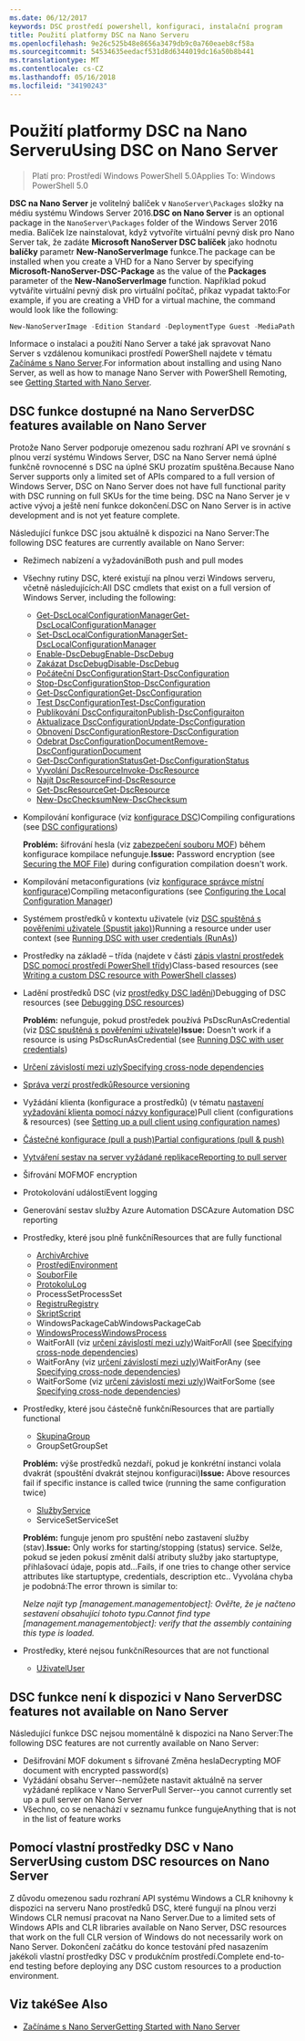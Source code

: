 ```yaml
---
ms.date: 06/12/2017
keywords: DSC prostředí powershell, konfiguraci, instalační program
title: Použití platformy DSC na Nano Serveru
ms.openlocfilehash: 9e26c525b48e8656a3479db9c0a760eaeb8cf58a
ms.sourcegitcommit: 54534635eedacf531d8d6344019dc16a50b8b441
ms.translationtype: MT
ms.contentlocale: cs-CZ
ms.lasthandoff: 05/16/2018
ms.locfileid: "34190243"
---
```

# <a name="using-dsc-on-nano-server"></a><span data-ttu-id="eff05-103">Použití platformy DSC na Nano Serveru</span><span class="sxs-lookup"><span data-stu-id="eff05-103">Using DSC on Nano Server</span></span>

> <span data-ttu-id="eff05-104">Platí pro: Prostředí Windows PowerShell 5.0</span><span class="sxs-lookup"><span data-stu-id="eff05-104">Applies To: Windows PowerShell 5.0</span></span>

<span data-ttu-id="eff05-105">**DSC na Nano Server** je volitelný balíček v `NanoServer\Packages` složky na médiu systému Windows Server 2016.</span><span class="sxs-lookup"><span data-stu-id="eff05-105">**DSC on Nano Server** is an optional package in the `NanoServer\Packages` folder of the Windows Server 2016 media.</span></span> <span data-ttu-id="eff05-106">Balíček lze nainstalovat, když vytvoříte virtuální pevný disk pro Nano Server tak, že zadáte **Microsoft NanoServer DSC balíček** jako hodnotu **balíčky** parametr **New-NanoServerImage**  funkce.</span><span class="sxs-lookup"><span data-stu-id="eff05-106">The package can be installed when you create a VHD for a Nano Server by specifying **Microsoft-NanoServer-DSC-Package** as the value of the **Packages** parameter of the **New-NanoServerImage** function.</span></span> <span data-ttu-id="eff05-107">Například pokud vytváříte virtuální pevný disk pro virtuální počítač, příkaz vypadat takto:</span><span class="sxs-lookup"><span data-stu-id="eff05-107">For example, if you are creating a VHD for a virtual machine, the command would look like the following:</span></span>

```powershell
New-NanoServerImage -Edition Standard -DeploymentType Guest -MediaPath f:\ -BasePath .\Base -TargetPath .\Nano1\Nano.vhd -ComputerName Nano1 -Packages Microsoft-NanoServer-DSC-Package
```

<span data-ttu-id="eff05-108">Informace o instalaci a použití Nano Server a také jak spravovat Nano Server s vzdálenou komunikaci prostředí PowerShell najdete v tématu [Začínáme s Nano Server](https://technet.microsoft.com/library/mt126167.aspx).</span><span class="sxs-lookup"><span data-stu-id="eff05-108">For information about installing and using Nano Server, as well as how to manage Nano Server with PowerShell Remoting, see [Getting Started with Nano Server](https://technet.microsoft.com/library/mt126167.aspx).</span></span>


## <a name="dsc-features-available-on-nano-server"></a><span data-ttu-id="eff05-109">DSC funkce dostupné na Nano Server</span><span class="sxs-lookup"><span data-stu-id="eff05-109">DSC features available on Nano Server</span></span>

 <span data-ttu-id="eff05-110">Protože Nano Server podporuje omezenou sadu rozhraní API ve srovnání s plnou verzí systému Windows Server, DSC na Nano Server nemá úplné funkčně rovnocenné s DSC na úplné SKU prozatím spuštěna.</span><span class="sxs-lookup"><span data-stu-id="eff05-110">Because Nano Server supports only a limited set of APIs compared to a full version of Windows Server, DSC on Nano Server does not have full functional parity with DSC running on full SKUs for the time being.</span></span> <span data-ttu-id="eff05-111">DSC na Nano Server je v active vývoj a ještě není funkce dokončení.</span><span class="sxs-lookup"><span data-stu-id="eff05-111">DSC on Nano Server is in active development and is not yet feature complete.</span></span>

 <span data-ttu-id="eff05-112">Následující funkce DSC jsou aktuálně k dispozici na Nano Server:</span><span class="sxs-lookup"><span data-stu-id="eff05-112">The following DSC features are currently available on Nano Server:</span></span>


* <span data-ttu-id="eff05-113">Režimech nabízení a vyžadování</span><span class="sxs-lookup"><span data-stu-id="eff05-113">Both push and pull modes</span></span>

* <span data-ttu-id="eff05-114">Všechny rutiny DSC, které existují na plnou verzi Windows serveru, včetně následujících:</span><span class="sxs-lookup"><span data-stu-id="eff05-114">All DSC cmdlets that exist on a full version of Windows Server, including the following:</span></span>
  * [<span data-ttu-id="eff05-115">Get-DscLocalConfigurationManager</span><span class="sxs-lookup"><span data-stu-id="eff05-115">Get-DscLocalConfigurationManager</span></span>](https://technet.microsoft.com/library/dn407378.aspx)
  * [<span data-ttu-id="eff05-116">Set-DscLocalConfigurationManager</span><span class="sxs-lookup"><span data-stu-id="eff05-116">Set-DscLocalConfigurationManager</span></span>](https://technet.microsoft.com/library/dn521621.aspx)
  * [<span data-ttu-id="eff05-117">Enable-DscDebug</span><span class="sxs-lookup"><span data-stu-id="eff05-117">Enable-DscDebug</span></span>](https://technet.microsoft.com/en-us/library/mt517870.aspx)
  * [<span data-ttu-id="eff05-118">Zakázat DscDebug</span><span class="sxs-lookup"><span data-stu-id="eff05-118">Disable-DscDebug</span></span>](https://technet.microsoft.com/en-us/library/mt517872.aspx)
  * [<span data-ttu-id="eff05-119">Počáteční DscConfiguration</span><span class="sxs-lookup"><span data-stu-id="eff05-119">Start-DscConfiguration</span></span>](https://technet.microsoft.com/en-us/library/dn521623.aspx)
  * [<span data-ttu-id="eff05-120">Stop-DscConfiguration</span><span class="sxs-lookup"><span data-stu-id="eff05-120">Stop-DscConfiguration</span></span>](https://technet.microsoft.com/en-us/library/mt143542.aspx)
  * [<span data-ttu-id="eff05-121">Get-DscConfiguration</span><span class="sxs-lookup"><span data-stu-id="eff05-121">Get-DscConfiguration</span></span>](https://technet.microsoft.com/en-us/library/dn407379.aspx)
  * [<span data-ttu-id="eff05-122">Test DscConfiguration</span><span class="sxs-lookup"><span data-stu-id="eff05-122">Test-DscConfiguration</span></span>](https://technet.microsoft.com/en-us/library/dn407382.aspx)
  * [<span data-ttu-id="eff05-123">Publikování DscConfiguraiton</span><span class="sxs-lookup"><span data-stu-id="eff05-123">Publish-DscConfiguraiton</span></span>](https://technet.microsoft.com/en-us/library/mt517875.aspx)
  * [<span data-ttu-id="eff05-124">Aktualizace DscConfiguration</span><span class="sxs-lookup"><span data-stu-id="eff05-124">Update-DscConfiguration</span></span>](https://technet.microsoft.com/en-us/library/mt143541.aspx)
  * [<span data-ttu-id="eff05-125">Obnovení DscConfiguration</span><span class="sxs-lookup"><span data-stu-id="eff05-125">Restore-DscConfiguration</span></span>](https://technet.microsoft.com/en-us/library/dn407383.aspx)
  * [<span data-ttu-id="eff05-126">Odebrat DscConfigurationDocument</span><span class="sxs-lookup"><span data-stu-id="eff05-126">Remove-DscConfigurationDocument</span></span>](https://technet.microsoft.com/en-us/library/mt143544.aspx)
  * [<span data-ttu-id="eff05-127">Get-DscConfigurationStatus</span><span class="sxs-lookup"><span data-stu-id="eff05-127">Get-DscConfigurationStatus</span></span>](https://technet.microsoft.com/en-us/library/mt517868.aspx)
  * [<span data-ttu-id="eff05-128">Vyvolání DscResource</span><span class="sxs-lookup"><span data-stu-id="eff05-128">Invoke-DscResource</span></span>](https://technet.microsoft.com/en-us/library/mt517869.aspx)
  * [<span data-ttu-id="eff05-129">Najít DscResource</span><span class="sxs-lookup"><span data-stu-id="eff05-129">Find-DscResource</span></span>](https://technet.microsoft.com/en-us/library/mt517874.aspx)
  * [<span data-ttu-id="eff05-130">Get-DscResource</span><span class="sxs-lookup"><span data-stu-id="eff05-130">Get-DscResource</span></span>](https://technet.microsoft.com/en-us/library/dn521625.aspx)
  * [<span data-ttu-id="eff05-131">New-DscChecksum</span><span class="sxs-lookup"><span data-stu-id="eff05-131">New-DscChecksum</span></span>](https://technet.microsoft.com/en-us/library/dn521622.aspx)

* <span data-ttu-id="eff05-132">Kompilování konfigurace (viz [konfigurace DSC](configurations.md))</span><span class="sxs-lookup"><span data-stu-id="eff05-132">Compiling configurations (see [DSC configurations](configurations.md))</span></span>

  <span data-ttu-id="eff05-133">**Problém:** šifrování hesla (viz [zabezpečení souboru MOF](securemof.md)) během konfigurace kompilace nefunguje.</span><span class="sxs-lookup"><span data-stu-id="eff05-133">**Issue:** Password encryption (see [Securing the MOF File](securemof.md)) during configuration compilation doesn't work.</span></span>

* <span data-ttu-id="eff05-134">Kompilování metaconfigurations (viz [konfigurace správce místní konfigurace](metaConfig.md))</span><span class="sxs-lookup"><span data-stu-id="eff05-134">Compiling metaconfigurations (see [Configuring the Local Configuration Manager](metaConfig.md))</span></span>

* <span data-ttu-id="eff05-135">Systémem prostředků v kontextu uživatele (viz [DSC spuštěná s pověřeními uživatele (Spustit jako)](runAsUser.md))</span><span class="sxs-lookup"><span data-stu-id="eff05-135">Running a resource under user context (see [Running DSC with user credentials (RunAs)](runAsUser.md))</span></span>

* <span data-ttu-id="eff05-136">Prostředky na základě – třída (najdete v části [zápis vlastní prostředek DSC pomocí prostředí PowerShell třídy](authoringResourceClass.md))</span><span class="sxs-lookup"><span data-stu-id="eff05-136">Class-based resources (see [Writing a custom DSC resource with PowerShell classes](authoringResourceClass.md))</span></span>

* <span data-ttu-id="eff05-137">Ladění prostředků DSC (viz [prostředky DSC ladění](debugresource.md))</span><span class="sxs-lookup"><span data-stu-id="eff05-137">Debugging of DSC resources (see [Debugging DSC resources](debugresource.md))</span></span>

  <span data-ttu-id="eff05-138">**Problém:** nefunguje, pokud prostředek používá PsDscRunAsCredential (viz [DSC spuštěná s pověřeními uživatele](runAsUser.md))</span><span class="sxs-lookup"><span data-stu-id="eff05-138">**Issue:** Doesn't work if a resource is using PsDscRunAsCredential (see [Running DSC with user credentials](runAsUser.md))</span></span>

* [<span data-ttu-id="eff05-139">Určení závislostí mezi uzly</span><span class="sxs-lookup"><span data-stu-id="eff05-139">Specifying cross-node dependencies</span></span>](crossNodeDependencies.md)

* [<span data-ttu-id="eff05-140">Správa verzí prostředků</span><span class="sxs-lookup"><span data-stu-id="eff05-140">Resource versioning</span></span>](sxsResource.md)

* <span data-ttu-id="eff05-141">Vyžádání klienta (konfigurace a prostředků) (v tématu [nastavení vyžadování klienta pomocí názvy konfigurace](pullClientConfigNames.md))</span><span class="sxs-lookup"><span data-stu-id="eff05-141">Pull client (configurations & resources) (see [Setting up a pull client using configuration names](pullClientConfigNames.md))</span></span>

* [<span data-ttu-id="eff05-142">Částečné konfigurace (pull a push)</span><span class="sxs-lookup"><span data-stu-id="eff05-142">Partial configurations (pull & push)</span></span>](partialConfigs.md)

* [<span data-ttu-id="eff05-143">Vytváření sestav na server vyžádané replikace</span><span class="sxs-lookup"><span data-stu-id="eff05-143">Reporting to pull server</span></span>](reportServer.md)

* <span data-ttu-id="eff05-144">Šifrování MOF</span><span class="sxs-lookup"><span data-stu-id="eff05-144">MOF encryption</span></span>

* <span data-ttu-id="eff05-145">Protokolování událostí</span><span class="sxs-lookup"><span data-stu-id="eff05-145">Event logging</span></span>

* <span data-ttu-id="eff05-146">Generování sestav služby Azure Automation DSC</span><span class="sxs-lookup"><span data-stu-id="eff05-146">Azure Automation DSC reporting</span></span>

* <span data-ttu-id="eff05-147">Prostředky, které jsou plně funkční</span><span class="sxs-lookup"><span data-stu-id="eff05-147">Resources that are fully functional</span></span>
  * [<span data-ttu-id="eff05-148">Archiv</span><span class="sxs-lookup"><span data-stu-id="eff05-148">Archive</span></span>](archiveResource.md)
  * [<span data-ttu-id="eff05-149">Prostředí</span><span class="sxs-lookup"><span data-stu-id="eff05-149">Environment</span></span>](environmentResource.md)
  * [<span data-ttu-id="eff05-150">Soubor</span><span class="sxs-lookup"><span data-stu-id="eff05-150">File</span></span>](fileResource.md)
  * [<span data-ttu-id="eff05-151">Protokolu</span><span class="sxs-lookup"><span data-stu-id="eff05-151">Log</span></span>](logResource.md)
  * <span data-ttu-id="eff05-152">ProcessSet</span><span class="sxs-lookup"><span data-stu-id="eff05-152">ProcessSet</span></span>
  * [<span data-ttu-id="eff05-153">Registru</span><span class="sxs-lookup"><span data-stu-id="eff05-153">Registry</span></span>](registryResource.md)
  * [<span data-ttu-id="eff05-154">Skript</span><span class="sxs-lookup"><span data-stu-id="eff05-154">Script</span></span>](scriptResource.md)
  * <span data-ttu-id="eff05-155">WindowsPackageCab</span><span class="sxs-lookup"><span data-stu-id="eff05-155">WindowsPackageCab</span></span>
  * [<span data-ttu-id="eff05-156">WindowsProcess</span><span class="sxs-lookup"><span data-stu-id="eff05-156">WindowsProcess</span></span>](windowsProcessResource.md)
  * <span data-ttu-id="eff05-157">WaitForAll (viz [určení závislostí mezi uzly](crossNodeDependencies.md))</span><span class="sxs-lookup"><span data-stu-id="eff05-157">WaitForAll (see [Specifying cross-node dependencies](crossNodeDependencies.md))</span></span>
  * <span data-ttu-id="eff05-158">WaitForAny (viz [určení závislostí mezi uzly](crossNodeDependencies.md))</span><span class="sxs-lookup"><span data-stu-id="eff05-158">WaitForAny (see [Specifying cross-node dependencies](crossNodeDependencies.md))</span></span>
  * <span data-ttu-id="eff05-159">WaitForSome (viz [určení závislostí mezi uzly](crossNodeDependencies.md))</span><span class="sxs-lookup"><span data-stu-id="eff05-159">WaitForSome (see [Specifying cross-node dependencies](crossNodeDependencies.md))</span></span>

* <span data-ttu-id="eff05-160">Prostředky, které jsou částečně funkční</span><span class="sxs-lookup"><span data-stu-id="eff05-160">Resources that are partially functional</span></span>
  * [<span data-ttu-id="eff05-161">Skupina</span><span class="sxs-lookup"><span data-stu-id="eff05-161">Group</span></span>](groupResource.md)
  * <span data-ttu-id="eff05-162">GroupSet</span><span class="sxs-lookup"><span data-stu-id="eff05-162">GroupSet</span></span>

  <span data-ttu-id="eff05-163">**Problém:** výše prostředků nezdaří, pokud je konkrétní instanci volala dvakrát (spouštění dvakrát stejnou konfiguraci)</span><span class="sxs-lookup"><span data-stu-id="eff05-163">**Issue:** Above resources fail if specific instance is called twice (running the same configuration twice)</span></span>

  * [<span data-ttu-id="eff05-164">Služby</span><span class="sxs-lookup"><span data-stu-id="eff05-164">Service</span></span>](serviceResource.md)
  * <span data-ttu-id="eff05-165">ServiceSet</span><span class="sxs-lookup"><span data-stu-id="eff05-165">ServiceSet</span></span>

  <span data-ttu-id="eff05-166">**Problém:** funguje jenom pro spuštění nebo zastavení služby (stav).</span><span class="sxs-lookup"><span data-stu-id="eff05-166">**Issue:** Only works for starting/stopping (status) service.</span></span> <span data-ttu-id="eff05-167">Selže, pokud se jeden pokusí změnit další atributy služby jako startuptype, přihlašovací údaje, popis atd...</span><span class="sxs-lookup"><span data-stu-id="eff05-167">Fails, if one tries to change other service attributes like startuptype, credentials, description etc..</span></span> <span data-ttu-id="eff05-168">Vyvolána chyba je podobná:</span><span class="sxs-lookup"><span data-stu-id="eff05-168">The error thrown is similar to:</span></span>

  <span data-ttu-id="eff05-169">*Nelze najít typ [management.managementobject]: Ověřte, že je načteno sestavení obsahující tohoto typu.*</span><span class="sxs-lookup"><span data-stu-id="eff05-169">*Cannot find type [management.managementobject]: verify that the assembly containing this type is loaded.*</span></span>

* <span data-ttu-id="eff05-170">Prostředky, které nejsou funkční</span><span class="sxs-lookup"><span data-stu-id="eff05-170">Resources that are not functional</span></span>
  * [<span data-ttu-id="eff05-171">Uživatel</span><span class="sxs-lookup"><span data-stu-id="eff05-171">User</span></span>](userResource.md)


## <a name="dsc-features-not-available-on-nano-server"></a><span data-ttu-id="eff05-172">DSC funkce není k dispozici v Nano Server</span><span class="sxs-lookup"><span data-stu-id="eff05-172">DSC features not available on Nano Server</span></span>

<span data-ttu-id="eff05-173">Následující funkce DSC nejsou momentálně k dispozici na Nano Server:</span><span class="sxs-lookup"><span data-stu-id="eff05-173">The following DSC features are not currently available on Nano Server:</span></span>

* <span data-ttu-id="eff05-174">Dešifrování MOF dokument s šifrované Změna hesla</span><span class="sxs-lookup"><span data-stu-id="eff05-174">Decrypting MOF document with encrypted password(s)</span></span>
* <span data-ttu-id="eff05-175">Vyžádání obsahu Server--nemůžete nastavit aktuálně na server vyžádané replikace v Nano Server</span><span class="sxs-lookup"><span data-stu-id="eff05-175">Pull Server--you cannot currently set up a pull server on Nano Server</span></span>
* <span data-ttu-id="eff05-176">Všechno, co se nenachází v seznamu funkce funguje</span><span class="sxs-lookup"><span data-stu-id="eff05-176">Anything that is not in the list of feature works</span></span>

## <a name="using-custom-dsc-resources-on-nano-server"></a><span data-ttu-id="eff05-177">Pomocí vlastní prostředky DSC v Nano Server</span><span class="sxs-lookup"><span data-stu-id="eff05-177">Using custom DSC resources on Nano Server</span></span>

<span data-ttu-id="eff05-178">Z důvodu omezenou sadu rozhraní API systému Windows a CLR knihovny k dispozici na serveru Nano prostředků DSC, které fungují na plnou verzi Windows CLR nemusí pracovat na Nano Server.</span><span class="sxs-lookup"><span data-stu-id="eff05-178">Due to a limited sets of Windows APIs and CLR libraries available on Nano Server, DSC resources that work on the full CLR version of Windows do not necessarily work on Nano Server.</span></span>
<span data-ttu-id="eff05-179">Dokončení začátku do konce testování před nasazením jakékoli vlastní prostředky DSC v produkčním prostředí.</span><span class="sxs-lookup"><span data-stu-id="eff05-179">Complete end-to-end testing before deploying any DSC custom resources to a production environment.</span></span>

## <a name="see-also"></a><span data-ttu-id="eff05-180">Viz také</span><span class="sxs-lookup"><span data-stu-id="eff05-180">See Also</span></span>
- [<span data-ttu-id="eff05-181">Začínáme s Nano Server</span><span class="sxs-lookup"><span data-stu-id="eff05-181">Getting Started with Nano Server</span></span>](https://technet.microsoft.com/library/mt126167.aspx)
